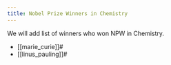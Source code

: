 ```yaml
---
title: Nobel Prize Winners in Chemistry
---
```


We will add list of winners who won NPW in Chemistry.
* [[marie_curie]]#
* [[linus_pauling]]#
